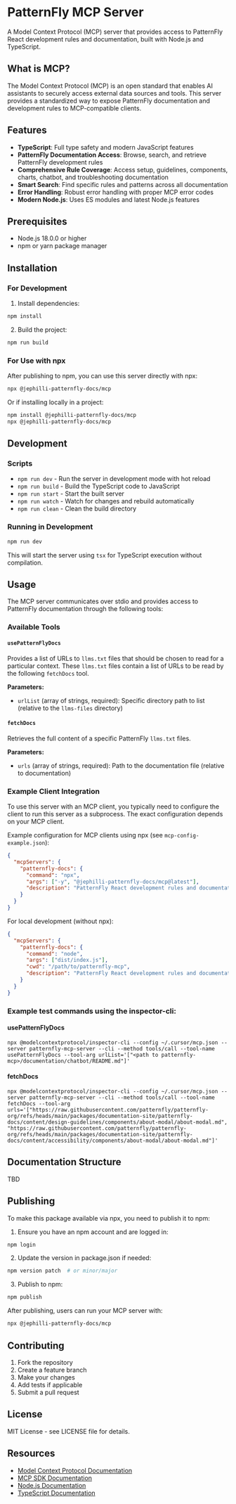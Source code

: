 # PatternFly MCP Server

A Model Context Protocol (MCP) server that provides access to PatternFly React development rules and documentation, built with Node.js and TypeScript.

## What is MCP?

The Model Context Protocol (MCP) is an open standard that enables AI assistants to securely access external data sources and tools. This server provides a standardized way to expose PatternFly documentation and development rules to MCP-compatible clients.

## Features

- **TypeScript**: Full type safety and modern JavaScript features
- **PatternFly Documentation Access**: Browse, search, and retrieve PatternFly development rules
- **Comprehensive Rule Coverage**: Access setup, guidelines, components, charts, chatbot, and troubleshooting documentation
- **Smart Search**: Find specific rules and patterns across all documentation
- **Error Handling**: Robust error handling with proper MCP error codes
- **Modern Node.js**: Uses ES modules and latest Node.js features

## Prerequisites

- Node.js 18.0.0 or higher
- npm or yarn package manager

## Installation

### For Development

1. Install dependencies:
```bash
npm install
```

2. Build the project:
```bash
npm run build
```

### For Use with npx

After publishing to npm, you can use this server directly with npx:

```bash
npx @jephilli-patternfly-docs/mcp
```

Or if installing locally in a project:
```bash
npm install @jephilli-patternfly-docs/mcp
npx @jephilli-patternfly-docs/mcp
```

## Development

### Scripts

- `npm run dev` - Run the server in development mode with hot reload
- `npm run build` - Build the TypeScript code to JavaScript
- `npm run start` - Start the built server
- `npm run watch` - Watch for changes and rebuild automatically
- `npm run clean` - Clean the build directory

### Running in Development

```bash
npm run dev
```

This will start the server using `tsx` for TypeScript execution without compilation.

## Usage

The MCP server communicates over stdio and provides access to PatternFly documentation through the following tools:

### Available Tools

#### `usePatternFlyDocs`
Provides a list of URLs to `llms.txt` files that should be chosen to read for a particular context. These `llms.txt` files contain
a list of URLs to be read by the following `fetchDocs` tool.

**Parameters:**
- `urlList` (array of strings, required): Specific directory path to list (relative to the `llms-files` directory)

#### `fetchDocs`
Retrieves the full content of a specific PatternFly `llms.txt` files.

**Parameters:**
- `urls` (array of strings, required): Path to the documentation file (relative to documentation)

### Example Client Integration

To use this server with an MCP client, you typically need to configure the client to run this server as a subprocess. The exact configuration depends on your MCP client.

Example configuration for MCP clients using npx (see `mcp-config-example.json`):
```json
{
  "mcpServers": {
    "patternfly-docs": {
      "command": "npx",
      "args": ["-y", "@jephilli-patternfly-docs/mcp@latest"],
      "description": "PatternFly React development rules and documentation"
    }
  }
}
```

For local development (without npx):
```json
{
  "mcpServers": {
    "patternfly-docs": {
      "command": "node",
      "args": ["dist/index.js"],
      "cwd": "/path/to/patternfly-mcp",
      "description": "PatternFly React development rules and documentation"
    }
  }
}
```

### Example test commands using the inspector-cli:

#### usePatternFlyDocs
```
npx @modelcontextprotocol/inspector-cli --config ~/.cursor/mcp.json --server patternfly-mcp-server --cli --method tools/call --tool-name usePatternFlyDocs --tool-arg urlList='["<path to patternfly-mcp>/documentation/chatbot/README.md"]'
```

#### fetchDocs
```
npx @modelcontextprotocol/inspector-cli --config ~/.cursor/mcp.json --server patternfly-mcp-server --cli --method tools/call --tool-name fetchDocs --tool-arg urls='["https://raw.githubusercontent.com/patternfly/patternfly-org/refs/heads/main/packages/documentation-site/patternfly-docs/content/design-guidelines/components/about-modal/about-modal.md", "https://raw.githubusercontent.com/patternfly/patternfly-org/refs/heads/main/packages/documentation-site/patternfly-docs/content/accessibility/components/about-modal/about-modal.md"]'
```

## Documentation Structure
TBD

## Publishing

To make this package available via npx, you need to publish it to npm:

1. Ensure you have an npm account and are logged in:
```bash
npm login
```

2. Update the version in package.json if needed:
```bash
npm version patch  # or minor/major
```

3. Publish to npm:
```bash
npm publish
```

After publishing, users can run your MCP server with:
```bash
npx @jephilli-patternfly-docs/mcp
```

## Contributing

1. Fork the repository
2. Create a feature branch
3. Make your changes
4. Add tests if applicable
5. Submit a pull request

## License

MIT License - see LICENSE file for details.

## Resources

- [Model Context Protocol Documentation](https://modelcontextprotocol.io/)
- [MCP SDK Documentation](https://github.com/modelcontextprotocol/typescript-sdk)
- [Node.js Documentation](https://nodejs.org/en/docs/)
- [TypeScript Documentation](https://www.typescriptlang.org/docs/) 
